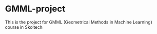 # GMML-project
This is the project for GMML (Geometrical Methods in Machine Learning) course in Skoltech
